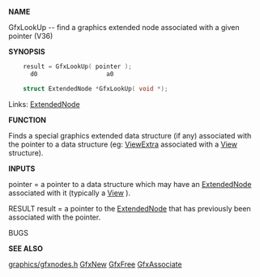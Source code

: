 
**NAME**

GfxLookUp -- find a graphics extended node associated with a
given pointer (V36)

**SYNOPSIS**

```c
    result = GfxLookUp( pointer );
      d0                   a0

    struct ExtendedNode *GfxLookUp( void *);

```
Links: [ExtendedNode](_OOBA) 

**FUNCTION**

Finds a special graphics extended data structure (if any) associated
with the pointer to a data structure (eg: [ViewExtra](_OOBX) associated with
a [View](_OOBX) structure).

**INPUTS**

pointer = a pointer to a data structure which may have an
[ExtendedNode](_OOBA) associated with it (typically a [View](_OOBX) ).

RESULT
result = a pointer to the [ExtendedNode](_OOBA) that has previously been
associated with the pointer.

BUGS

**SEE ALSO**

[graphics/gfxnodes.h](_OOBA) [GfxNew](GfxNew) [GfxFree](GfxFree) [GfxAssociate](GfxAssociate)
